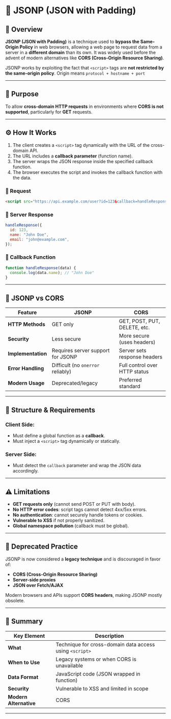 # 📘 JSONP (JSON with Padding)

## 📖 Overview

**JSONP (JSON with Padding)** is a technique used to **bypass the Same-Origin Policy** in web browsers, allowing a web page to request data from a server in a **different domain** than its own. It was widely used before the advent of modern alternatives like **CORS (Cross-Origin Resource Sharing)**.

JSONP works by exploiting the fact that `<script>` tags are **not restricted by the same-origin policy**. Origin means `protocol + hostname + port`

---

## 🎯 Purpose

To allow **cross-domain HTTP requests** in environments where **CORS is not supported**, particularly for **GET** requests.

---

## ⚙️ How It Works

1. The client creates a `<script>` tag dynamically with the URL of the cross-domain API.
2. The URL includes a **callback parameter** (function name).
3. The server wraps the JSON response inside the specified callback function.
4. The browser executes the script and invokes the callback function with the data.

### 🔁 Request

```html
<script src="https://api.example.com/user?id=123&callback=handleResponse"></script>
```

### 🔁 Server Response

```javascript
handleResponse({
  id: 123,
  name: "John Doe",
  email: "john@example.com",
});
```

### 🧠 Callback Function

```javascript
function handleResponse(data) {
  console.log(data.name); // "John Doe"
}
```

---

## 🔐 JSONP vs CORS

| Feature            | JSONP                             | CORS                          |
| ------------------ | --------------------------------- | ----------------------------- |
| **HTTP Methods**   | GET only                          | GET, POST, PUT, DELETE, etc.  |
| **Security**       | Less secure                       | More secure (uses headers)    |
| **Implementation** | Requires server support for JSONP | Server sets response headers  |
| **Error Handling** | Difficult (no `onerror` reliably) | Full control over HTTP status |
| **Modern Usage**   | Deprecated/legacy                 | Preferred standard             |

---

## 🧱 Structure & Requirements

### Client Side:

- Must define a global function as a **callback**.
- Must inject a `<script>` tag dynamically or statically.

### Server Side:

- Must detect the `callback` parameter and wrap the JSON data accordingly.

---

## ⚠️ Limitations

- **GET requests only** (cannot send POST or PUT with body).
- **No HTTP error codes**: script tags cannot detect 4xx/5xx errors.
- **No authentication**: cannot securely handle tokens or cookies.
- **Vulnerable to XSS** if not properly sanitized.
- **Global namespace pollution** (callback must be global).

---

## 🚫 Deprecated Practice

JSONP is now considered a **legacy technique** and is discouraged in favor of:

- **CORS (Cross-Origin Resource Sharing)**
- **Server-side proxies**
- **JSON over Fetch/AJAX**

Modern browsers and APIs support **CORS headers**, making JSONP mostly obsolete.

---

## 📌 Summary

| Key Element            | Description                                             |
| ---------------------- | ------------------------------------------------------- |
| **What**               | Technique for cross-domain data access using `<script>` |
| **When to Use**        | Legacy systems or when CORS is unavailable              |
| **Data Format**        | JavaScript code (JSON wrapped in function)              |
| **Security**           | Vulnerable to XSS and limited in scope                  |
| **Modern Alternative** | CORS                                                    |

---